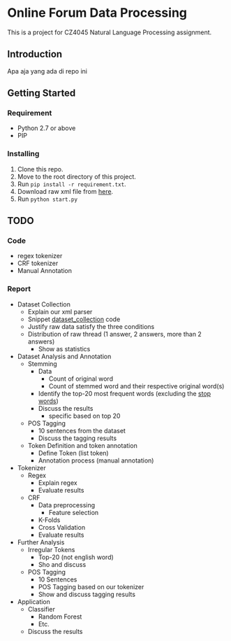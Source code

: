 # Online Forum Data Processing
This is a project for CZ4045 Natural Language Processing assignment.

## Introduction

Apa aja yang ada di repo ini

## Getting Started

### Requirement

- Python 2.7 or above 
- PIP

### Installing

1. Clone this repo.
1. Move to the root directory of this project.
1. Run `pip install -r requirement.txt`.
1. Download raw xml file from [here](https://archive.org/details/stackexchange).
1. Run `python start.py`

## TODO

### Code

- regex tokenizer
- CRF tokenizer
- Manual Annotation

### Report

- Dataset Collection
    - Explain our xml parser
    - Snippet [dataset_collection](./dataset_collection/) code
    - Justify raw data satisfy the three conditions
    - Distribution of raw thread (1 answer, 2 answers, more than 2 answers)
        - Show as statistics
- Dataset Analysis and Annotation
    - Stemming
        - Data
            - Count of original word
            - Count of stemmed word and their respective original word(s)
        - Identify the top-20 most frequent words (excluding the [stop words](https://www.ranks.nl/stopwords))
        - Discuss the results
            - specific based on top 20
    - POS Tagging
        - 10 sentences from the dataset
        - Discuss the tagging results
    - Token Definition and token annotation
        - Define Token (list token)
        - Annotation process (manual annotation)
- Tokenizer
    - Regex
        - Explain regex
        - Evaluate results
    - CRF
        - Data preprocessing
            - Feature selection
        - K-Folds
        - Cross Validation
        - Evaluate results
- Further Analysis
    - Irregular Tokens
        - Top-20 (not english word)
        - Sho and discuss
    - POS Tagging
        - 10 Sentences
        - POS Tagging based on our tokenizer
        - Show and discuss tagging results
- Application
    - Classifier
        - Random Forest
        - Etc.
    - Discuss the results